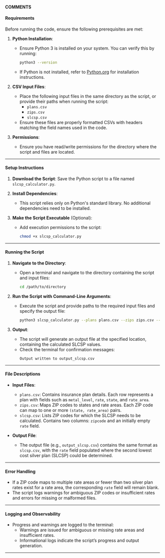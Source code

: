 
#### COMMENTS

#### **Requirements**
Before running the code, ensure the following prerequisites are met:

1. **Python Installation**:
   - Ensure Python 3 is installed on your system. You can verify this by running:
     ```bash
     python3 --version
     ```
   - If Python is not installed, refer to [Python.org](https://www.python.org/downloads/) for installation instructions.

2. **CSV Input Files**:
   - Place the following input files in the same directory as the script, or provide their paths when running the script:
     - `plans.csv`
     - `zips.csv`
     - `slcsp.csv`
   - Ensure these files are properly formatted CSVs with headers matching the field names used in the code.

3. **Permissions**:
   - Ensure you have read/write permissions for the directory where the script and files are located.

---

#### **Setup Instructions**

1. **Download the Script**:
   Save the Python script to a file named `slcsp_calculator.py`.

2. **Install Dependencies**:
   - This script relies only on Python's standard library. No additional dependencies need to be installed.

3. **Make the Script Executable** (Optional):
   - Add execution permissions to the script:
     ```bash
     chmod +x slcsp_calculator.py
     ```

---

#### **Running the Script**

1. **Navigate to the Directory**:
   - Open a terminal and navigate to the directory containing the script and input files:
     ```bash
     cd /path/to/directory
     ```

2. **Run the Script with Command-Line Arguments**:
   - Execute the script and provide paths to the required input files and specify the output file:
     ```bash
     python3 slcsp_calculator.py --plans plans.csv --zips zips.csv --slcsp slcsp.csv --output output_slcsp.csv
     ```

3. **Output**:
   - The script will generate an output file at the specified location, containing the calculated SLCSP values.
   - Check the terminal for confirmation messages:
     ```
     Output written to output_slcsp.csv
     ```

---

#### **File Descriptions**
- **Input Files**:
  - `plans.csv`: Contains insurance plan details. Each row represents a plan with fields such as `metal_level`, `rate`, `state`, and `rate_area`.
  - `zips.csv`: Maps ZIP codes to states and rate areas. Each ZIP code can map to one or more `(state, rate_area)` pairs.
  - `slcsp.csv`: Lists ZIP codes for which the SLCSP needs to be calculated. Contains two columns: `zipcode` and an initially empty `rate` field.

- **Output File**:
  - The output file (e.g., `output_slcsp.csv`) contains the same format as `slcsp.csv`, with the `rate` field populated where the second lowest cost silver plan (SLCSP) could be determined.

---

#### **Error Handling**
- If a ZIP code maps to multiple rate areas or fewer than two silver plan rates exist for a rate area, the corresponding `rate` field will remain blank.
- The script logs warnings for ambiguous ZIP codes or insufficient rates and errors for missing or malformed files.

---

#### **Logging and Observability**
- Progress and warnings are logged to the terminal:
  - Warnings are issued for ambiguous or missing rate areas and insufficient rates.
  - Informational logs indicate the script’s progress and output generation.

---

